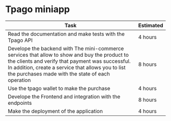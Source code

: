 # Tpago miniapp


| Task | Estimated |
|--|--|
| Read the documentation and make tests with the Tpago API | 4 hours 
| Develope the backend with The mini-commerce services that allow to show and buy the product to the clients and verify that payment was successful. In addition, create a service that allows you to list the purchases made with the state of each operation| 8 hours
| Use the tpago wallet to make the purchase | 4 hours
| Develope the Frontend and integration with the endpoints | 8 hours
| Make the deployment of the application | 4 hours
